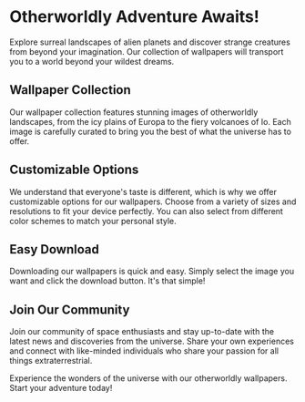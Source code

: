 <!--font:Poppins-->

# Otherworldly Adventure Awaits!

Explore surreal landscapes of alien planets and discover strange creatures from beyond your imagination. Our collection of wallpapers will transport you to a world beyond your wildest dreams.

## Wallpaper Collection

Our wallpaper collection features stunning images of otherworldly landscapes, from the icy plains of Europa to the fiery volcanoes of Io. Each image is carefully curated to bring you the best of what the universe has to offer.

## Customizable Options

We understand that everyone's taste is different, which is why we offer customizable options for our wallpapers. Choose from a variety of sizes and resolutions to fit your device perfectly. You can also select from different color schemes to match your personal style.

## Easy Download

Downloading our wallpapers is quick and easy. Simply select the image you want and click the download button. It's that simple!

## Join Our Community

Join our community of space enthusiasts and stay up-to-date with the latest news and discoveries from the universe. Share your own experiences and connect with like-minded individuals who share your passion for all things extraterrestrial.

Experience the wonders of the universe with our otherworldly wallpapers. Start your adventure today!

<!--

Write me markdown content of website with wallpaper:

"A surreal landscape of alien planets and strange, otherworldly creatures."

The header of the page should not be copy of the text but rather a real content of the website which is using this wallpaper.


---


# Welcome to Our Otherworldly Adventure

Explore surreal landscapes of alien planets and discover strange creatures from beyond your imagination. Our collection of wallpapers will transport you to a world beyond your wildest dreams.

## Wallpaper Collection

Our wallpaper collection features stunning images of otherworldly landscapes, from the icy plains of Europa to the fiery volcanoes of Io. Each image is carefully curated to bring you the best of what the universe has to offer.

## Customizable Options

We understand that everyone's taste is different, which is why we offer customizable options for our wallpapers. Choose from a variety of sizes and resolutions to fit your device perfectly. You can also select from different color schemes to match your personal style.

## Easy Download

Downloading our wallpapers is quick and easy. Simply select the image you want and click the download button. It's that simple!

## Join Our Community

Join our community of space enthusiasts and stay up-to-date with the latest news and discoveries from the universe. Share your own experiences and connect with like-minded individuals who share your passion for all things extraterrestrial.

Experience the wonders of the universe with our otherworldly wallpapers. Start your adventure today!


---


Write me a Google font which is best fitting for the website.

Pick from the list:
- Lato
- Dancing Script
- Cinzel
- Montserrat
- Creepster
- Exo 2
- Futura
- Raleway
- Poppins
- Cabin
- Roboto
- Inter
- Orbitron
- Playfair Display
- Barlow Condensed
- Open Sans
- Cormorant Garamond
- Lobster
- Great Vibes
- IBM Plex Sans
- Alegreya
- Cinzel Decorative


Write just the font name nothing else.


---


Poppins

-->
